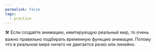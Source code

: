 ```yaml
---
permalink: false
tags:
  - practice
---
```



🛠 Если создаёте анимацию, имитирующую реальный мир, то очень важно правильно подбирать временную функцию анимации. Потому что в реальном мире ничего не двигается резко или линейно.
